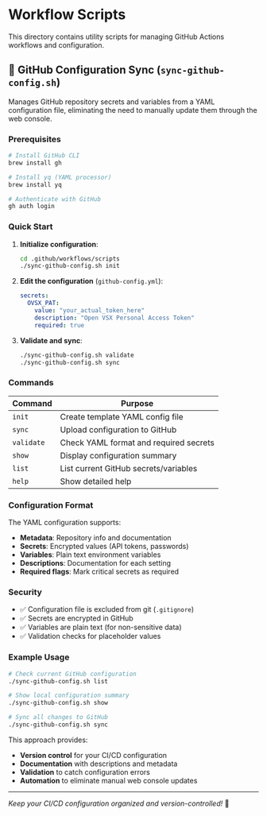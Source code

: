 # Workflow Scripts

This directory contains utility scripts for managing GitHub Actions workflows and configuration.

## 🔧 GitHub Configuration Sync (`sync-github-config.sh`)

Manages GitHub repository secrets and variables from a YAML configuration file, eliminating the need to manually update them through the web console.

### Prerequisites

```bash
# Install GitHub CLI
brew install gh

# Install yq (YAML processor)  
brew install yq

# Authenticate with GitHub
gh auth login
```

### Quick Start

1. **Initialize configuration**:
   ```bash
   cd .github/workflows/scripts
   ./sync-github-config.sh init
   ```

2. **Edit the configuration** (`github-config.yml`):
   ```yaml
   secrets:
     OVSX_PAT:
       value: "your_actual_token_here"
       description: "Open VSX Personal Access Token"
       required: true
   ```

3. **Validate and sync**:
   ```bash
   ./sync-github-config.sh validate
   ./sync-github-config.sh sync
   ```

### Commands

| Command | Purpose |
|---------|---------|
| `init` | Create template YAML config file |
| `sync` | Upload configuration to GitHub |
| `validate` | Check YAML format and required secrets |
| `show` | Display configuration summary |
| `list` | List current GitHub secrets/variables |
| `help` | Show detailed help |

### Configuration Format

The YAML configuration supports:

- **Metadata**: Repository info and documentation
- **Secrets**: Encrypted values (API tokens, passwords)
- **Variables**: Plain text environment variables
- **Descriptions**: Documentation for each setting
- **Required flags**: Mark critical secrets as required

### Security

- ✅ Configuration file is excluded from git (`.gitignore`)
- ✅ Secrets are encrypted in GitHub
- ✅ Variables are plain text (for non-sensitive data)
- ✅ Validation checks for placeholder values

### Example Usage

```bash
# Check current GitHub configuration
./sync-github-config.sh list

# Show local configuration summary
./sync-github-config.sh show

# Sync all changes to GitHub
./sync-github-config.sh sync
```

This approach provides:
- **Version control** for your CI/CD configuration
- **Documentation** with descriptions and metadata
- **Validation** to catch configuration errors
- **Automation** to eliminate manual web console updates

---

*Keep your CI/CD configuration organized and version-controlled!* 🎯
